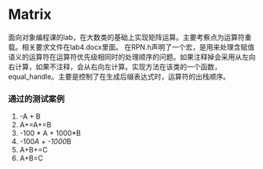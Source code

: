 # Matrix
面向对象编程课的lab，在大数类的基础上实现矩阵运算。主要考察点为运算符重载。相关要求文件在lab4.docx里面。
在RPN.h声明了一个宏，是用来处理含赋值语义的运算符在运算符优先级相同时的处理顺序的问题。如果注释掉会采用从左向右计算，如果不注释，会从右向左计算。实现方法在该类的一个函数，equal_handle。主要是控制了在生成后缀表达式时，运算符的出栈顺序。

### 通过的测试案例
 1. -A + B
 2. A+=A+=B
 3. -100 * A + 1000*B
 4. -100*A + -1000*B
 5. A+B+=C
 6. A+B=C
